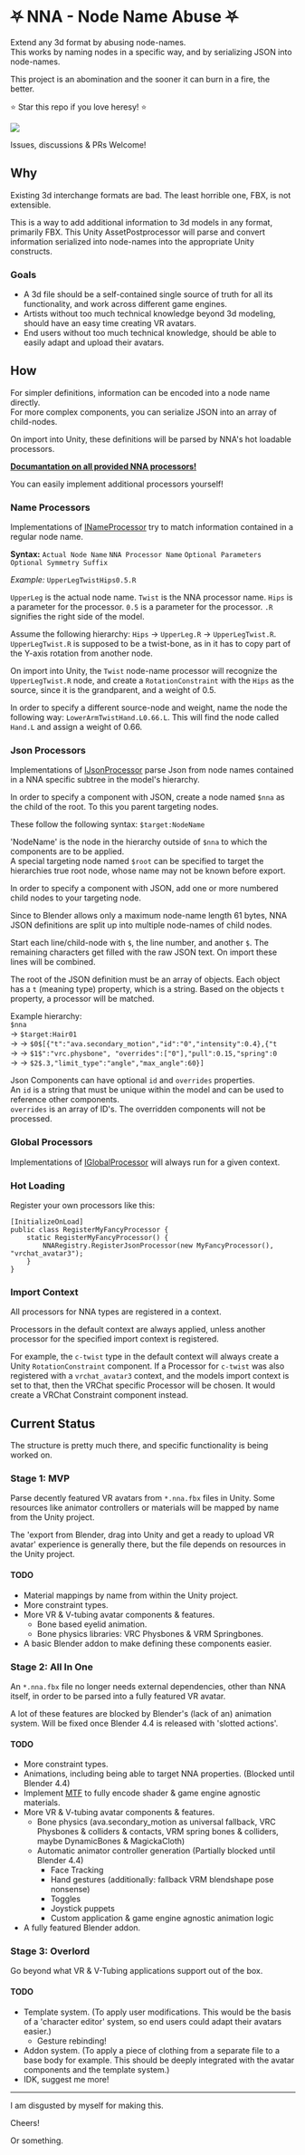 # ⛧ NNA - Node Name Abuse ⛧
Extend any 3d format by abusing node-names.\
This works by naming nodes in a specific way, and by serializing JSON into node-names.

This project is an abomination and the sooner it can burn in a fire, the better.

⭐ Star this repo if you love heresy! ⭐

![](./Docs/img/nna-example.png)

Issues, discussions & PRs Welcome!

## Why
Existing 3d interchange formats are bad. The least horrible one, FBX, is not extensible.

This is a way to add additional information to 3d models in any format, primarily FBX.
This Unity AssetPostprocessor will parse and convert information serialized into node-names into the appropriate Unity constructs.

### Goals
* A 3d file should be a self-contained single source of truth for all its functionality, and work across different game engines.
* Artists without too much technical knowledge beyond 3d modeling, should have an easy time creating VR avatars.
* End users without too much technical knowledge, should be able to easily adapt and upload their avatars.

## How
For simpler definitions, information can be encoded into a node name directly.\
For more complex components, you can serialize JSON into an array of child-nodes.

On import into Unity, these definitions will be parsed by NNA's hot loadable processors.

**[Documantation on all provided NNA processors!](Docs/Processors.md)**

You can easily implement additional processors yourself!

### Name Processors
Implementations of [INameProcessor](./NNA/Runtime/Processors/IJsonProcessor.cs) try to match information contained in a regular node name.

**Syntax:** `Actual Node Name` `NNA Processor Name` `Optional Parameters` `Optional Symmetry Suffix`

*Example:* `UpperLegTwistHips0.5.R`

`UpperLeg` is the actual node name.
`Twist` is the NNA processor name.
`Hips` is a parameter for the processor.
`0.5` is a parameter for the processor.
`.R` signifies the right side of the model.

Assume the following hierarchy: `Hips` → `UpperLeg.R` → `UpperLegTwist.R`.\
`UpperLegTwist.R` is supposed to be a twist-bone, as in it has to copy part of the Y-axis rotation from another node.

On import into Unity, the `Twist` node-name processor will recognize the `UpperLegTwist.R` node, and create a `RotationConstraint` with the `Hips` as the source, since it is the grandparent, and a weight of 0.5.

In order to specify a different source-node and weight, name the node the following way: `LowerArmTwistHand.L0.66.L`.
This will find the node called `Hand.L` and assign a weight of 0.66.

### Json Processors
Implementations of [IJsonProcessor](./NNA/Runtime/Processors/IJsonProcessor.cs) parse Json from node names contained in a NNA specific subtree in the model's hierarchy.

In order to specify a component with JSON, create a node named `$nna` as the child of the root.
To this you parent targeting nodes.

These follow the following syntax: `$target:NodeName`

'NodeName' is the node in the hierarchy outside of `$nna` to which the components are to be applied.\
A special targeting node named `$root` can be specified to target the hierarchies true root node, whose name may not be known before export.

In order to specify a component with JSON, add one or more numbered child nodes to your targeting node.

Since to Blender allows only a maximum node-name length 61 bytes, NNA JSON definitions are split up into multiple node-names of child nodes.

Start each line/child-node with `$`, the line number, and another `$`. The remaining characters get filled with the raw JSON text. On import these lines will be combined.

The root of the JSON definition must be an array of objects. Each object has a `t` (meaning type) property, which is a string. Based on the objects `t` property, a processor will be matched.

Example hierarchy:\
`$nna`\
→ `$target:Hair01`\
→ → `$0$[{"t":"ava.secondary_motion","id":"0","intensity":0.4},{"t`\
→ → `$1$":"vrc.physbone", "overrides":["0"],"pull":0.15,"spring":0`\
→ → `$2$.3,"limit_type":"angle","max_angle":60}]`

Json Components can have optional `id` and `overrides` properties.\
An `id` is a string that must be unique within the model and can be used to reference other components.\
`overrides` is an array of ID's. The overridden components will not be processed.

### Global Processors
Implementations of [IGlobalProcessor](./NNA/Runtime/Processors/IGlobalProcessor.cs) will always run for a given context.

### Hot Loading
Register your own processors like this:

```
[InitializeOnLoad]
public class RegisterMyFancyProcessor {
	static RegisterMyFancyProcessor() {
		NNARegistry.RegisterJsonProcessor(new MyFancyProcessor(), "vrchat_avatar3");
	}
}
```

### Import Context
All processors for NNA types are registered in a context.

Processors in the default context are always applied, unless another processor for the specified import context is registered.

For example, the `c-twist` type in the default context will always create a Unity `RotationConstraint` component.
If a Processor for `c-twist` was also registered with a `vrchat_avatar3` context, and the models import context is set to that, then the VRChat specific Processor will be chosen. It would create a VRChat Constraint component instead.

## Current Status
The structure is pretty much there, and specific functionality is being worked on.

### Stage 1: MVP
Parse decently featured VR avatars from `*.nna.fbx` files in Unity. Some resources like animator controllers or materials will be mapped by name from the Unity project.

The 'export from Blender, drag into Unity and get a ready to upload VR avatar' experience is generally there, but the file depends on resources in the Unity project.

#### TODO
* Material mappings by name from within the Unity project.
* More constraint types.
* More VR & V-tubing avatar components & features.
	* Bone based eyelid animation.
	* Bone physics libraries: VRC Physbones & VRM Springbones.
* A basic Blender addon to make defining these components easier.

### Stage 2: All In One
An `*.nna.fbx` file no longer needs external dependencies, other than NNA itself, in order to be parsed into a fully featured VR avatar.

A lot of these features are blocked by Blender's (lack of an) animation system. Will be fixed once Blender 4.4 is released with 'slotted actions'.

#### TODO
* More constraint types.
* Animations, including being able to target NNA properties. (Blocked until Blender 4.4)
* Implement [MTF](https://github.com/emperorofmars/stf-unity/tree/master/MTF) to fully encode shader & game engine agnostic materials.
* More VR & V-tubing avatar components & features.
	* Bone physics (ava.secondary_motion as universal fallback, VRC Physbones & colliders & contacts, VRM spring bones & colliders, maybe DynamicBones & MagickaCloth)
	* Automatic animator controller generation (Partially blocked until Blender 4.4)
		* Face Tracking
		* Hand gestures (additionally: fallback VRM blendshape pose nonsense)
		* Toggles
		* Joystick puppets
		* Custom application & game engine agnostic animation logic
* A fully featured Blender addon.

### Stage 3: Overlord
Go beyond what VR & V-Tubing applications support out of the box.

#### TODO
* Template system. (To apply user modifications. This would be the basis of a 'character editor' system, so end users could adapt their avatars easier.)
	* Gesture rebinding!
* Addon system. (To apply a piece of clothing from a separate file to a base body for example. This should be deeply integrated with the avatar components and the template system.)
* IDK, suggest me more!

---

I am disgusted by myself for making this.

Cheers!

Or something.
